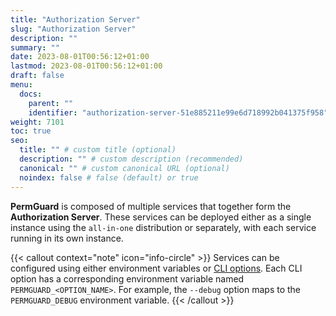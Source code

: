 ```yaml
---
title: "Authorization Server"
slug: "Authorization Server"
description: ""
summary: ""
date: 2023-08-01T00:56:12+01:00
lastmod: 2023-08-01T00:56:12+01:00
draft: false
menu:
  docs:
    parent: ""
    identifier: "authorization-server-51e885211e99e6d718992b041375f958"
weight: 7101
toc: true
seo:
  title: "" # custom title (optional)
  description: "" # custom description (recommended)
  canonical: "" # custom canonical URL (optional)
  noindex: false # false (default) or true
---
```


**PermGuard** is composed of multiple services that together form the **Authorization Server**. These services can be deployed either as a single instance using the `all-in-one` distribution or separately, with each service running in its own instance.

{{< callout context="note" icon="info-circle" >}}
Services can be configured using either environment variables or [CLI options](/docs/0.1/devops/authz-server/configuration-options/). Each CLI option has a corresponding environment variable named `PERMGUARD_<OPTION_NAME>`. For example, the `--debug` option maps to the `PERMGUARD_DEBUG` environment variable.
{{< /callout >}}
